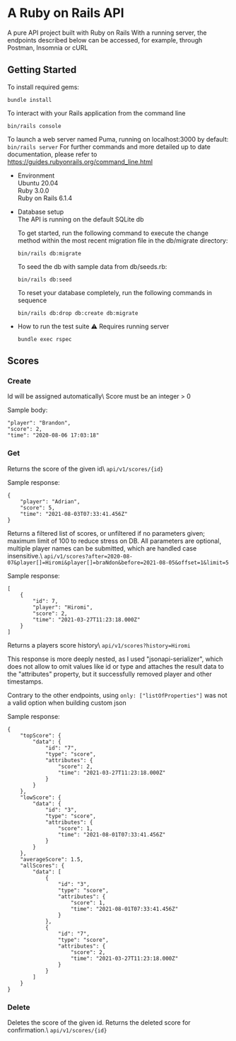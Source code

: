 # A Ruby on Rails API

A pure API project built with Ruby on Rails
With a running server, the endpoints described below can be accessed, for example, through Postman, Insomnia or cURL

## Getting Started

To install required gems:

```
bundle install
```

To interact with your Rails application from the command line

```
bin/rails console
```

To launch a web server named Puma, running on localhost:3000 by default:
`bin/rails server`
For further commands and more detailed up to date documentation, please refer to https://guides.rubyonrails.org/command_line.html

- Environment\
  Ubuntu 20.04\
  Ruby 3.0.0\
  Ruby on Rails 6.1.4

- Database setup\
  The API is running on the default SQLite db

  To get started, run the following command to execute the change method within the most recent migration file in the db/migrate directory:

  ```
  bin/rails db:migrate
  ```

  To seed the db with sample data from db/seeds.rb:

  ```
  bin/rails db:seed
  ```

  To reset your database completely, run the following commands in sequence

  ```
  bin/rails db:drop db:create db:migrate
  ```

- How to run the test suite
  :warning: Requires running server

  ```
  bundle exec rspec
  ```

## Scores

### Create

Id will be assigned automatically\\
Score must be an integer > 0

Sample body:

```
"player": "Brandon",
"score": 2,
"time": "2020-08-06 17:03:18"
```

### Get

Returns the score of the given id\\
`api/v1/scores/{id}`

Sample response:

```
{
    "player": "Adrian",
    "score": 5,
    "time": "2021-08-03T07:33:41.456Z"
}
```

Returns a filtered list of scores, or unfiltered if no parameters given; maximum limit of 100 to reduce stress on DB. All parameters are optional, multiple player names can be submitted, which are handled case insensitive.\\
`api/v1/scores?after=2020-08-07&player[]=Hiromi&player[]=braNdon&before=2021-08-05&offset=1&limit=5`

Sample response:

```
[
    {
        "id": 7,
        "player": "Hiromi",
        "score": 2,
        "time": "2021-03-27T11:23:18.000Z"
    }
]
```

Returns a players score history\\
`api/v1/scores?history=Hiromi`

This response is more deeply nested, as I used "jsonapi-serializer", which does not allow to omit values like id or type and attaches the result data to the "attributes" property, but it successfully removed player and other timestamps.

Contrary to the other endpoints, using `only: ["listOfProperties"]` was not a valid option when building custom json

Sample response:

```
{
    "topScore": {
        "data": {
            "id": "7",
            "type": "score",
            "attributes": {
                "score": 2,
                "time": "2021-03-27T11:23:18.000Z"
            }
        }
    },
    "lowScore": {
        "data": {
            "id": "3",
            "type": "score",
            "attributes": {
                "score": 1,
                "time": "2021-08-01T07:33:41.456Z"
            }
        }
    },
    "averageScore": 1.5,
    "allScores": {
        "data": [
            {
                "id": "3",
                "type": "score",
                "attributes": {
                    "score": 1,
                    "time": "2021-08-01T07:33:41.456Z"
                }
            },
            {
                "id": "7",
                "type": "score",
                "attributes": {
                    "score": 2,
                    "time": "2021-03-27T11:23:18.000Z"
                }
            }
        ]
    }
}
```

### Delete

Deletes the score of the given id.
Returns the deleted score for confirmation.\\
`api/v1/scores/{id}`

